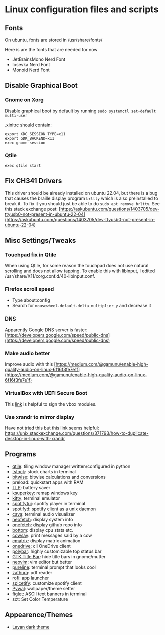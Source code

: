 # Linux configuration files and scripts

## Fonts
On ubuntu, fonts are stored in /usr/share/fonts/ 

Here is are the fonts that are needed for now
- JetBrainsMono Nerd Font
- Iosevka Nerd Font
- Monoid Nerd Font

## Disable Graphical Boot

### Gnome on Xorg

Disable graphical boot by default by running 
`sudo systemctl set-default multi-user`

.xinitrc should contain:
```
export XDG_SESSION_TYPE=x11
export GDK_BACKEND=x11
exec gnome-session
```

### Qtile
`exec qtile start`


## Fix CH341 Drivers
This driver should be already installed on ubuntu 22.04, but there is a bug
that causes the braille display program `brltty` which is also preinstalled
to break it. To fix it you should just be able to do `sudo apt remove brltty`.
See this stack exchange post: [https://askubuntu.com/questions/1403705/dev-ttyusb0-not-present-in-ubuntu-22-04](https://askubuntu.com/questions/1403705/dev-ttyusb0-not-present-in-ubuntu-22-04)

## Misc Settings/Tweaks

### Touchpad fix in Qtile
When using Qtile, for some reason the touchpad does not use natural 
scrolling and does not allow tapping. To enable this with libinput, 
I edited /usr/share/X11/xorg.conf.d/40-libinput.conf.

### Firefox scroll speed
- Type about:config
- Search for `mousewheel.default.delta_multiplier_y` and decrease it

### DNS
Apparently Google DNS server is faster: [https://developers.google.com/speed/public-dns](https://developers.google.com/speed/public-dns)

### Make audio better
Improve audio with this [https://medium.com/@gamunu/enable-high-quality-audio-on-linux-6f16f3fe7e1f](https://medium.com/@gamunu/enable-high-quality-audio-on-linux-6f16f3fe7e1f)


### VirtualBox with UEFI Secure Boot
This [link](https://stackoverflow.com/questions/61248315/sign-virtual-box-modules-vboxdrv-vboxnetflt-vboxnetadp-vboxpci-centos-8) is helpful to sign the vbox modules.

### Use xrandr to mirror display
Have not tried this but this link seems helpful: https://unix.stackexchange.com/questions/371793/how-to-duplicate-desktop-in-linux-with-xrandr

## Programs

- [qtile](http://www.qtile.org/): tiling window manager written/configured in python
- [tstock](https://github.com/Gbox4/tstock): stock charts in terminal
- [bitwise](https://github.com/mellowcandle/bitwise): bitwise calculations and conversions
- preload: quickstart apps with RAM
- [TLP](https://linrunner.de/tlp/installation/ubuntu.html): battery saver
- [ksuperkey](https://github.com/hanschen/ksuperkey): remap windows key
- [kitty](https://github.com/kovidgoyal/kitty): terminal emulator
- [spotifytui](https://github.com/Rigellute/spotify-tui): spotify player in terminal
- [spotifyd](https://github.com/Spotifyd/spotifyd): spotify client as a unix daemon
- [cava](https://github.com/karlstav/cava): terminal audio visualizer
- [neofetch](https://github.com/dylanaraps/neofetch): display system info
- [onefetch](https://github.com/o2sh/onefetch): display github repo info
- [bottom](https://github.com/ClementTsang/bottom): display cpu stats etc.
- [cowsay](https://github.com/piuccio/cowsay): print messages said by a cow
- [cmatrix](https://github.com/abishekvashok/cmatrix): display matrix animation
- [onedrive](https://github.com/abraunegg/onedrive): cli OneDrive client
- [polybar](https://github.com/polybar/polybar): highly customizable top status bar
- [GTK Title Bar](https://extensions.gnome.org/extension/1732/gtk-title-bar/): hide title bars in gnome/mutter
- [neovim](https://github.com/neovim/neovim): vim editor but better
- [pureline](https://github.com/chris-marsh/pureline): terminal prompt that looks cool
- [zathura](https://pwmt.org/projects/zathura/): pdf reader
- [rofi](https://github.com/davatorium/rofi): app launcher
- [spicetify](https://github.com/spicetify/spicetify-cli): customize spotify client
- [Pywal](https://github.com/dylanaraps/pywal): wallpaper/theme setter
- [figlet](https://github.com/cmatsuoka/figlet): ASCII text banners in terminal
- sct: Set Color Temperature

## Appearence/Themes
- [Layan dark theme](https://www.gnome-look.org/p/1309214/)
